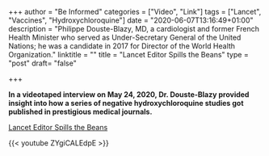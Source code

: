 +++
author = "Be Informed"
categories = ["Video", "Link"]
tags = ["Lancet", "Vaccines", "Hydroxychloroquine"]
date = "2020-06-07T13:16:49+01:00"
description = "Philippe Douste-Blazy, MD, a cardiologist and former French Health Minister who served as Under-Secretary General of the United Nations; he was a candidate in 2017 for Director of the World Health Organization."
linktitle = ""
title = "Lancet Editor Spills the Beans"
type = "post"
draft= "false"

+++

**In a videotaped interview on May 24, 2020, Dr. Douste-Blazy provided insight into how a series of negative hydroxychloroquine studies got published in prestigious medical journals.**


[Lancet Editor Spills the Beans](https://ahrp.org/lancet-editor-spills-the-beans-and-britains-pm-surrenders-to-the-gates-vaccine-cartel/?fbclid=IwAR1TZ-jvjF9zfqZ_Fr4L8GfQqwzc6ctHcWcja_RCFjA9foFG4PW3mUrxzyE)


{{< youtube ZYgiCALEdpE >}}


